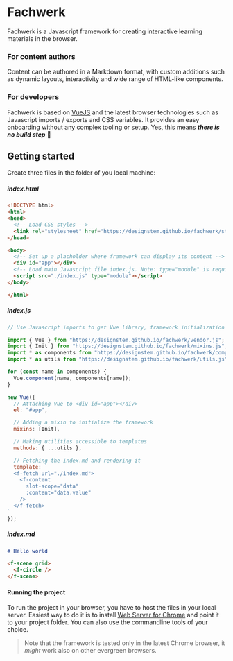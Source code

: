 # Fachwerk

Fachwerk is a Javascript framework for creating interactive learning materials in the browser.

### For content authors

Content can be authored in a Markdown format, with custom additions such as dynamic layouts, interactivity and wide range of HTML-like components.

### For developers

Fachwerk is based on [VueJS](https://vuejs.org) and the latest browser technologies such as Javascript imports / exports and CSS variables. It provides an easy onboarding without any complex tooling or setup. Yes, this means ***there is no build step*** 🦄

## Getting started

Create three files in the folder of you local machine:

##### index.html

```html
<!DOCTYPE html>
<html>
<head>
  <!-- Load CSS styles -->
  <link rel="stylesheet" href="https://designstem.github.io/fachwerk/styles.css">
</head>

<body>  
  <!-- Set up a placholder where framework can display its content -->
  <div id="app"></div>  
  <!-- Load main Javascript file index.js. Note: type="module" is required! -->
  <script src="./index.js" type="module"></script>
</body>

</html>
```

##### index.js

```js
// Use Javascript imports to get Vue library, framework initialization mixin, components and utility functions

import { Vue } from "https://designstem.github.io/fachwerk/vendor.js";
import { Init } from "https://designstem.github.io/fachwerk/mixins.js";
import * as components from "https://designstem.github.io/fachwerk/components.js";
import * as utils from "https://designstem.github.io/fachwerk/utils.js";

for (const name in components) {
  Vue.component(name, components[name]);
}

new Vue({
  // Attaching Vue to <div id="app"></div>
  el: "#app",

  // Adding a mixin to initialize the framework
  mixins: [Init],

  // Making utilities accessible to templates
  methods: { ...utils },

  // Fetching the index.md and rendering it
  template: `                         
  <f-fetch url="./index.md">
    <f-content
      slot-scope="data"
      :content="data.value"
    />
  </f-fetch>
`
});
```

##### index.md
```md
# Hello world

<f-scene grid>
  <f-circle />
</f-scene>
```
#### Running the project

To run the project in your browser, you have to host the files in your local server. Easiest way to do it is to install [Web Server for Chrome](https://chrome.google.com/webstore/detail/web-server-for-chrome/ofhbbkphhbklhfoeikjpcbhemlocgigb?hl=en) and point it to your project folder. You can also use the commandline tools of your choice.

> Note that the framework is tested only in the latest Chrome browser, it *might* work also on other evergreen browsers.
